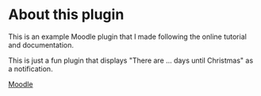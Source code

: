 # About this plugin

This is an example Moodle plugin that I made following the online tutorial and documentation.

This is just a fun plugin that displays "There are ... days until Christmas" as a notification. 

[Moodle](https://https://moodle.org/)
